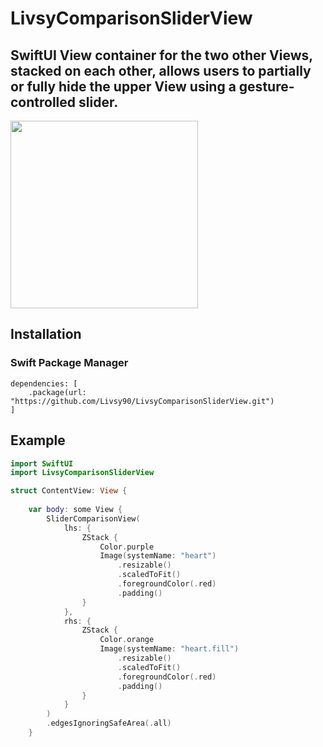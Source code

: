 # LivsyComparisonSliderView

## SwiftUI View container for the two other Views, stacked on each other, allows users to partially or fully hide the upper View using a gesture-controlled slider.

<img src="https://github.com/Livsy90/LivsyComparisonView/blob/main/LivsyComparisonViewDemo.gif" width ="300">

## Installation

### Swift Package Manager

```
dependencies: [
    .package(url: "https://github.com/Livsy90/LivsyComparisonSliderView.git")
]
```
## Example

```swift
import SwiftUI
import LivsyComparisonSliderView

struct ContentView: View {
    
    var body: some View {
        SliderComparisonView(
            lhs: {
                ZStack {
                    Color.purple
                    Image(systemName: "heart")
                        .resizable()
                        .scaledToFit()
                        .foregroundColor(.red)
                        .padding()
                }
            },
            rhs: {
                ZStack {
                    Color.orange
                    Image(systemName: "heart.fill")
                        .resizable()
                        .scaledToFit()
                        .foregroundColor(.red)
                        .padding()
                }
            }
        )
        .edgesIgnoringSafeArea(.all)
    }
```
